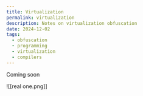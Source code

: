```yaml
---
title: Virtualization
permalink: virtualization
description: Notes on virtualization obfuscation
date: 2024-12-02
tags:
  - obfuscation
  - programming
  - virtualization
  - compilers
---
```

Coming soon

![[real one.png]]